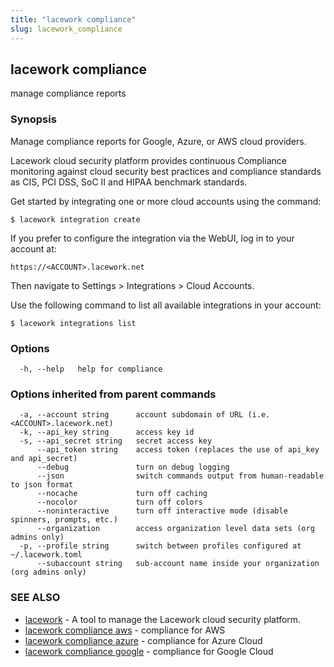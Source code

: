 ```yaml
---
title: "lacework compliance"
slug: lacework_compliance
---
```

## lacework compliance

manage compliance reports

### Synopsis

Manage compliance reports for Google, Azure, or AWS cloud providers.

Lacework cloud security platform provides continuous Compliance monitoring against
cloud security best practices and compliance standards as CIS, PCI DSS, SoC II and
HIPAA benchmark standards.

Get started by integrating one or more cloud accounts using the command:

    $ lacework integration create

If you prefer to configure the integration via the WebUI, log in to your account at:

    https://<ACCOUNT>.lacework.net

Then navigate to Settings > Integrations > Cloud Accounts.

Use the following command to list all available integrations in your account:

    $ lacework integrations list


### Options

```
  -h, --help   help for compliance
```

### Options inherited from parent commands

```
  -a, --account string      account subdomain of URL (i.e. <ACCOUNT>.lacework.net)
  -k, --api_key string      access key id
  -s, --api_secret string   secret access key
      --api_token string    access token (replaces the use of api_key and api_secret)
      --debug               turn on debug logging
      --json                switch commands output from human-readable to json format
      --nocache             turn off caching
      --nocolor             turn off colors
      --noninteractive      turn off interactive mode (disable spinners, prompts, etc.)
      --organization        access organization level data sets (org admins only)
  -p, --profile string      switch between profiles configured at ~/.lacework.toml
      --subaccount string   sub-account name inside your organization (org admins only)
```

### SEE ALSO

* [lacework](lacework.md)	 - A tool to manage the Lacework cloud security platform.
* [lacework compliance aws](lacework_compliance_aws.md)	 - compliance for AWS
* [lacework compliance azure](lacework_compliance_azure.md)	 - compliance for Azure Cloud
* [lacework compliance google](lacework_compliance_google.md)	 - compliance for Google Cloud

